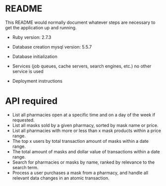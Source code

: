 # README

This README would normally document whatever steps are necessary to get the
application up and running.
* Ruby version: 2.7.3

* Database creation
  mysql version: 5.5.7

* Database initialization


* Services (job queues, cache servers, search engines, etc.)
  no other service is used
* Deployment instructions


# API required
* List all pharmacies open at a specific time and on a day of the week if requested.
* List all masks sold by a given pharmacy, sorted by mask name or price.
* List all pharmacies with more or less than x mask products within a price range.
* The top x users by total transaction amount of masks within a date range.
* The total amount of masks and dollar value of transactions within a date range.
* Search for pharmacies or masks by name, ranked by relevance to the search term.
* Process a user purchases a mask from a pharmacy, and handle all relevant data changes in an atomic transaction.